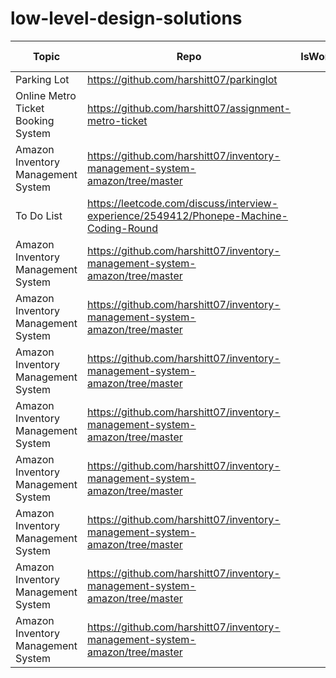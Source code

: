 # low-level-design-solutions
|  Topic | Repo   | IsWorking  | Extra Links  |   |
|---|---|---|---|---|
|  Parking Lot | https://github.com/harshitt07/parkinglot  |   |   |   |
|  Online Metro Ticket Booking System | https://github.com/harshitt07/assignment-metro-ticket  |   |   |   |
|  Amazon Inventory Management System | https://github.com/harshitt07/inventory-management-system-amazon/tree/master  |   |   |   |
| To Do List| https://leetcode.com/discuss/interview-experience/2549412/Phonepe-Machine-Coding-Round |   |   |   |
|  Amazon Inventory Management System | https://github.com/harshitt07/inventory-management-system-amazon/tree/master  |   |   |   |
|  Amazon Inventory Management System | https://github.com/harshitt07/inventory-management-system-amazon/tree/master  |   |   |   |
|  Amazon Inventory Management System | https://github.com/harshitt07/inventory-management-system-amazon/tree/master  |   |   |   |
|  Amazon Inventory Management System | https://github.com/harshitt07/inventory-management-system-amazon/tree/master  |   |   |   |
|  Amazon Inventory Management System | https://github.com/harshitt07/inventory-management-system-amazon/tree/master  |   |   |   |
|  Amazon Inventory Management System | https://github.com/harshitt07/inventory-management-system-amazon/tree/master  |   |   |   |
|  Amazon Inventory Management System | https://github.com/harshitt07/inventory-management-system-amazon/tree/master  |   |   |   |
|  Amazon Inventory Management System | https://github.com/harshitt07/inventory-management-system-amazon/tree/master  |   |   |   ||  Amazon Inventory Management System | https://github.com/harshitt07/inventory-management-system-amazon/tree/master  |   |   |   |
